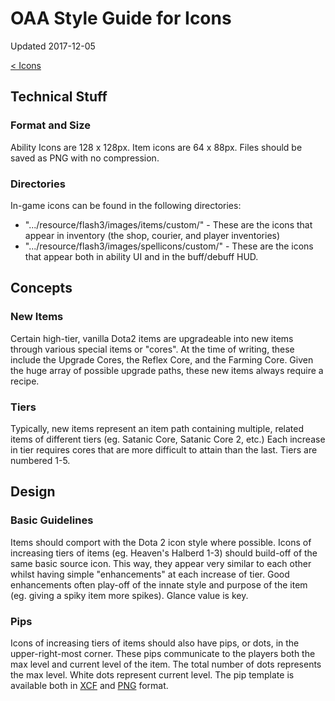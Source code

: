 # OAA Style Guide for Icons

Updated 2017-12-05

[< Icons][0]

## Technical Stuff

### Format and Size

Ability Icons are 128 x 128px. Item icons are 64 x 88px. Files should be saved as PNG with no compression.

### Directories

In-game icons can be found in the following directories:
- ".../resource/flash3/images/items/custom/" - These are the icons that appear in inventory (the shop, courier, and player inventories)
- ".../resource/flash3/images/spellicons/custom/" - These are the icons that appear both in ability UI and in the buff/debuff HUD.

## Concepts

### New Items

Certain high-tier, vanilla Dota2 items are upgradeable into new items through various special items or "cores". At the time of writing, these include the Upgrade Cores, the Reflex Core, and the Farming Core. Given the huge array of possible upgrade paths, these new items always require a recipe.

### Tiers

Typically, new items represent an item path containing multiple, related items of different tiers (eg. Satanic Core, Satanic Core 2, etc.) Each increase in tier requires cores that are more difficult to attain than the last. Tiers are numbered 1-5.

## Design

### Basic Guidelines

Items should comport with the Dota 2 icon style where possible. Icons of increasing tiers of items (eg. Heaven's Halberd 1-3) should build-off of the same basic source icon. This way, they appear very similar to each other whilst having simple "enhancements" at each increase of tier. Good enhancements often play-off of the innate style and purpose of the item (eg. giving a spiky item more spikes). Glance value is key.

### Pips

Icons of increasing tiers of items should also have pips, or dots, in the upper-right-most corner. These pips communicate to the players both the max level and current level of the item. The total number of dots represents the max level. White dots represent current level. The pip template is available both in [XCF](https://drive.google.com/drive/folders/0B1aXfUWr7QKMUHBfdW9Ba3B6c1k) and [PNG](https://imgur.com/a/z812x) format.

[0]: README.md
